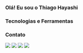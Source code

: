 ### Olá! Eu sou o Thiago Hayashi

### Tecnologias e Ferramentas

### Contato

<div>
<a href="https://www.linkedin.com/in/thiago-hayashi-037732109/" target="_blank"><img src="https://img.shields.io/badge/LinkedIn-0077B5?style=for-the-badge&logo=linkedin&logoColor=white" target="_blank"></a>
<a href = "mailto:contato@seu-usuário-aqui" target="_blank"><img src="https://icons8.com.br/icon/13640/ms-outlook" target="_blank"></a>
<a href = "https://www.instagram.com/shundii/" target="_blank"><img src="https://icons8.com.br/icon/Xy10Jcu1L2Su/instagram" target="_blank"></a>  
<a href="https://www.facebook.com/Shundi.Hayashi/" target="_blank"><img src="https://icons8.com.br/icon/yGcWL8copNNQ/facebook" target="_blank"></a>   
</div>
